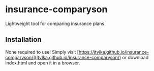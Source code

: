 # insurance-comparyson
Lightweight tool for comparing insurance plans

## Installation

None required to use! Simply visit [https://jtylka.github.io/insurance-comparyson/](jtylka.github.io/insurance-comparyson/) or download index.html and open it in a browser.
